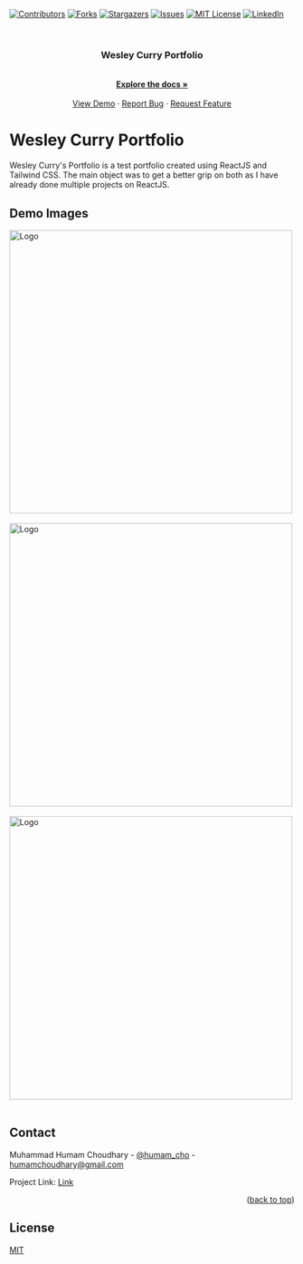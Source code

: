 <div id="top"></div>

[![Contributors][contributors-shield]][contributors-url]
[![Forks][forks-shield]][forks-url]
[![Stargazers][stars-shield]][stars-url]
[![Issues][issues-shield]][issues-url]
[![MIT License][license-shield]][license-url]
[![LinkedIn][linkedin-shield]][linkedin-url]

<!-- PROJECT LOGO -->
<br />
<div align="center">
  

  <h3 align="center">Wesley Curry Portfolio</h3>

  <p align="center">
    <br />
    <a href="https://github.com/humamchoudhary/wesley-curry-portfolio"><strong>Explore the docs »</strong></a>
    <br />
    <br />
    <a href="https://github.com/humamchoudhary/wesley-curry-portfolio">View Demo</a>
    ·
    <a href="https://github.com/humamchoudhary/wesley-curry-portfolio/issues">Report Bug</a>
    ·
    <a href="https://github.com/humamchoudhary/wesley-curry-portfolio/issues">Request Feature</a>
  </p>
</div>

# Wesley Curry Portfolio

Wesley Curry's Portfolio is a test portfolio created using ReactJS and Tailwind CSS. The main object was to get a better grip on both as I have already done multiple projects on ReactJS.


## Demo Images

<img src="git-assets/Home.png" alt="Logo" max-width="auto" height="500">
<br/>
<br/>

<img src="git-assets/Gallary.jpg" alt="Logo" max-width="auto" height="500">

<br/>
<br/>

<img src="git-assets/Contact.png" alt="Logo" max-width="auto" height="500">
<br/>
<br/>


<!-- CONTACT -->

## Contact

Muhammad Humam Choudhary - [@humam_cho](https://twitter.com/humam_cho) - humamchoudhary@gmail.com

Project Link: [Link](https://github.com/humamchoudhary/wesley-curry-portfolio/)

<p align="right">(<a href="#top">back to top</a>)</p>

## License

[MIT](https://choosealicense.com/licenses/mit/)

<!-- MARKDOWN LINKS & IMAGES -->
<!-- https://www.markdownguide.org/basic-syntax/#reference-style-links -->

[contributors-shield]: https://img.shields.io/github/contributors/humamchoudhary/wesley-curry-portfolio.svg?style=for-the-badge
[contributors-url]: https://github.com/humamchoudhary/wesley-curry-portfolio//graphs/contributors
[forks-shield]: https://img.shields.io/github/forks/humamchoudhary/wesley-curry-portfolio.svg?style=for-the-badge
[forks-url]: https://github.com//humamchoudhary/wesley-curry-portfolio/network/members
[stars-shield]: https://img.shields.io/github/stars/humamchoudhary/wesley-curry-portfolio.svg?style=for-the-badge
[stars-url]: https://github.com/humamchoudhary/wesley-curry-portfolio/stargazers
[issues-shield]: https://img.shields.io/github/issues/humamchoudhary/wesley-curry-portfolio.svg?style=for-the-badge
[issues-url]: https://github.com/humamchoudhary/wesley-curry-portfolio/issues
[license-shield]: https://img.shields.io/github/license/humamchoudhary/wesley-curry-portfolio.svg?style=for-the-badge
[license-url]: https://github.com/humamchoudhary/wesley-curry-portfolio/blob/master/LICENSE.txt
[linkedin-shield]: https://img.shields.io/badge/-LinkedIn-black.svg?style=for-the-badge&logo=linkedin&colorB=555
[linkedin-url]: https://linkedin.com/in/humam-choudhary-362278228/

